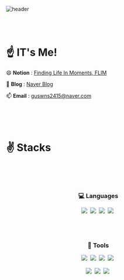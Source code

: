 <!-- 타이틀 -->
![header](https://capsule-render.vercel.app/api?type=waving&color=gradient&reversal=true&height=260&section=header&text=lt's%20Me!%20Hub&fontSize=60)
<br><br><br><br>

<!-- 프로필 -->
# ☝️ IT's Me!


😄 **Notion** : [Finding Life In Moments, FLIM](https://www.notion.so/1t-s-Me-FLIM-84f060d4aa6f47218d47020d77f9fbc5?pvs=21)

🌱 **Blog** : [Naver Blog](https://blog.naver.com/1tsmedev)

📫 **Email** : guswns2415@naver.com
<br><br><br><br><br>


<!--내용 부분-->
# ✌️ Stacks
<br><br><br>
<h3 align="center">💻 Languages</h3>
<div align="center">
    <img src="https://img.shields.io/badge/java-F3F3F3.svg?style=for-the-badge&logo=CoffeeScript&logoColor=red" />&nbsp
    <img src="https://img.shields.io/badge/Kotlin-F3F3F3.svg?style=for-the-badge&logo=kotlin&logoColor=#7F52FF" />&nbsp
    <img src="https://img.shields.io/badge/Flutter-F3F3F3.svg?style=for-the-badge&logo=flutter&logoColor=61DAFB" />&nbsp
    <img src="https://img.shields.io/badge/MySQL-F3F3F3.svg?style=for-the-badge&logo=mysql&logoColor=#4479A1" />&nbsp
</div>
<br><br><br>

<h3 align="center">🔨 Tools </h3>
<div align="center">
  <img src="https://img.shields.io/badge/github-F3F3F3.svg?style=for-the-badge&logo=github&logoColor=181717" />&nbsp
  <img src="https://img.shields.io/badge/Notion-F3F3F3.svg?style=for-the-badge&logo=notion&logoColor=black" />&nbsp
  <img src="https://img.shields.io/badge/Slack-F3F3F3.svg?style=for-the-badge&logo=slack&logoColor=4A154B" />&nbsp
  <img src="https://img.shields.io/badge/Miro-F3F3F3.svg?style=for-the-badge&logo=miro&logoColor=yellow" />&nbsp
</div>
<br>

<div align="center">
  <img src="https://img.shields.io/badge/Android%20Studio-F3F3F3.svg?style=for-the-badge&logo=android-studio&logoColor=#3DDC84" />&nbsp
  <img src="https://img.shields.io/badge/VSCode-F3F3F3.svg?style=for-the-badge&logo=visual-studio-code&logoColor=22ABF3" />&nbsp
  <img src="https://img.shields.io/badge/Unity-F3F3F3.svg?style=for-the-badge&logo=unity&logoColor=181717" />&nbsp
</div>
<br>

<!-- 주석
<a href="mailto:oka1313@gmail.com">
    <img
      src="https://img.shields.io/badge/oka1313@gmail.com-D14836?style=for-the-badge&logo=gmail&logoColor=white"/>&nbsp
</a>
-->
